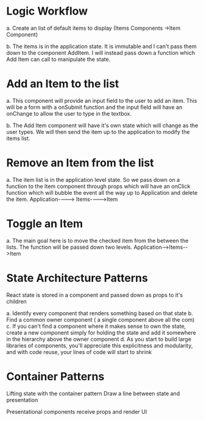 # Logic Workflow

a. Create an list of default items to display (Items Components ->Item Component)

b. The items is in the application state. It is immutable and I can't pass
them down to the component AddItem. I will instead pass down a function
which Add Item can call to manipulate the state.

# Add an Item to the list

a. This component will provide an input field to the user to add an item. This will be a form with a onSubmit function and the input
field will have an onChange to allow the user to type in the textbox.

b. The Add Item component will have it's own state which will change as the user types. We will then send the item up to the application to modify the items list.

# Remove an Item from the list

a. The item list is in the application level state. So we pass down on a function
to the Item component through props which will have an onClick function which will bubble
the event all the way up to Application and delete the item.
Application----> Items---->Item

# Toggle an Item

a. The main goal here is to move the checked item from the between the lists. The function will be passed down two levels.
Application-->Items-->Item

# State Architecture Patterns

React state is stored in a component and passed down as props to it's children

a. Identify every component that renders
something based on that state
b. Find a common owner component ( a single
component above all the com)
c. If you can't find a component where it makes
sense to own the state, create a new component simply for holding the state and add it somewhere in the hierarchy above the owner component
d. As you start to build large libraries of components, you'll appreciate this explicitness and modularity, and with code reuse, your lines
of code will start to shrink


# Container Patterns

Lifting state with the container pattern
Draw a line between state and presentation


Presentational components receive props and
render UI


